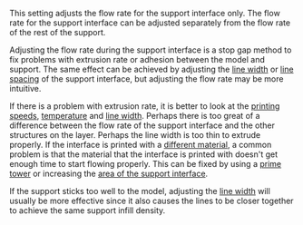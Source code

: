 This setting adjusts the flow rate for the support interface only. The flow rate for the support interface can be adjusted separately from the flow rate of the rest of the support.

Adjusting the flow rate during the support interface is a stop gap method to fix problems with extrusion rate or adhesion between the model and support. The same effect can be achieved by adjusting the [line width](../resolution/support_interface_line_width.md) or [line spacing](../support/support_roof_line_distance.md) of the support interface, but adjusting the flow rate may be more intuitive.

If there is a problem with extrusion rate, it is better to look at the [printing speeds](../speed/speed_support_interface.md), [temperature](material_print_temperature.md) and [line width](../resolution/support_interface_line_width.md). Perhaps there is too great of a difference between the flow rate of the support interface and the other structures on the layer. Perhaps the line width is too thin to extrude properly. If the interface is printed with a [different material](../support/support_interface_extruder_nr.md), a common problem is that the material that the interface is printed with doesn't get enough time to start flowing properly. This can be fixed by using a [prime tower](../dual/prime_tower_enable.md) or increasing the [area of the support interface](../support/support_interface_offset.md).

If the support sticks too well to the model, adjusting the [line width](../resolution/support_interface_line_width.md) will usually be more effective since it also causes the lines to be closer together to achieve the same support infill density.